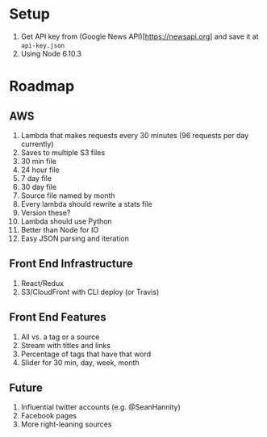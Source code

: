 # Setup
1. Get API key from (Google News API)[https://newsapi.org] and save it at `api-key.json`
2. Using Node 6.10.3

# Roadmap

## AWS
1. Lambda that makes requests every 30 minutes (96 requests per day currently)
2. Saves to multiple S3 files
  1. 30 min file
  2. 24 hour file
  3. 7 day file
  4. 30 day file
  5. Source file named by month
3. Every lambda should rewrite a stats file
  1. Version these?
4. Lambda should use Python
  1. Better than Node for IO
  2. Easy JSON parsing and iteration

## Front End Infrastructure
1. React/Redux
2. S3/CloudFront with CLI deploy (or Travis)

## Front End Features
1. All vs. a tag or a source
2. Stream with titles and links
3. Percentage of tags that have that word
4. Slider for 30 min, day, week, month

## Future
1. Influential twitter accounts (e.g. @SeanHannity)
2. Facebook pages
3. More right-leaning sources
